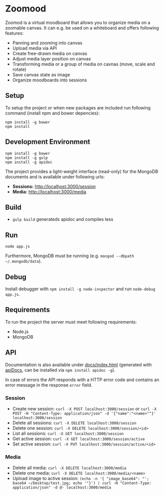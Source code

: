 # Zoomood

Zoomod is a virtual moodboard that allows you to organize media on a zoomable canvas.
It can e.g. be used on a whiteboard and offers following features:

- Panning and zooming into canvas
- Upload media via API
- Create free-drawn media on canvas
- Adjust media layer position on canvas
- Transforming media or a group of media on cavnas (move, scale and rotate)
- Save canvas state as image
- Organize moodboards into sessions

## Setup

To setup the project or when new packages are included run following command (install npm and bower depencies):

```
npm install -g bower
npm install
```

## Development Environment

```
npm install -g bower
npm install -g gulp
npm install -g apidoc
```

The project provides a light-weight interface (read-only) for the MongoDB documents and is available under following urls:

- **Sessions:** [http://localhost:3000/session](http://localhost:3000/session)
- **Media:** [http://localhost:3000/media](http://localhost:3000/media)

## Build

- `gulp build` generateds apidoc and compiles less

## Run

```
node app.js
```

Furthermore, MongoDB must be running (e.g. `mongod --dbpath ~/.mongodb/data`).

## Debug

Install debugger with `npm install -g node-inspector` and run `node-debug app.js`.

## Requirements

To run the project the server must meet following requirements:

- Node.js
- MongoDB

## API

Documentation is also available under [docs/index.html](doc/index.html) (generated with [apiDocs](http://apidocjs.com), can be installed via `npm install apidoc -g`).

In case of errors the API responds with a HTTP error code and contains an error message in the response `error` field.

### Session

- Create new session: `curl -X POST localhost:3000/session` or `curl -X POST -H "Content-Type: application/json" -d '{"name":"<name>""}' localhost:3000/session`
- Delete all sessions: `curl -X DELETE localhost:3000/session`
- Delete one session: `curl -X DELETE localhost:3000/session/<id>`
- List all sessions: `curl -X GET localhost:3000/session`
- Get active session: `curl -X GET localhost:3000/session/active`
- Set active session: `curl -X PUT localhost:3000/session/active/<id>`

### Media

- Delete all media: `curl -X DELETE localhost:3000/media`
- Delete one media: `curl -X DELETE localhost:3000/media/<name>`
- Upload image to active session: `(echo -n '{ "image_base64": "'; base64 ~/Desktop/test.jpg; echo '"}') | curl -H "Content-Type: application/json" -d @- localhost:3000/media`
